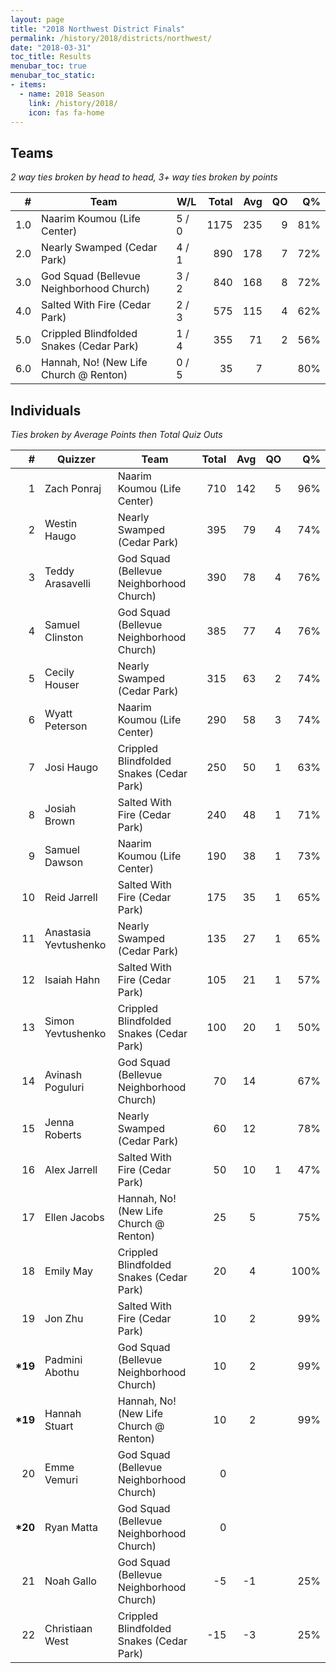 ```yaml
---
layout: page
title: "2018 Northwest District Finals"
permalink: /history/2018/districts/northwest/
date: "2018-03-31"
toc_title: Results
menubar_toc: true
menubar_toc_static:
- items:
  - name: 2018 Season
    link: /history/2018/
    icon: fas fa-home
---
```


## Teams

*2 way ties broken by head to head, 3+ way ties broken by points*

|    # | Team                                     | W/L   | Total |  Avg |   QO |   Q% |
| ---: | ---------------------------------------- | ----- | ----: | ---: | ---: | ---: |
|  1.0 | Naarim Koumou (Life Center)              | 5 / 0 |  1175 |  235 |    9 |  81% |
|  2.0 | Nearly Swamped (Cedar Park)              | 4 / 1 |   890 |  178 |    7 |  72% |
|  3.0 | God Squad (Bellevue Neighborhood Church) | 3 / 2 |   840 |  168 |    8 |  72% |
|  4.0 | Salted With Fire (Cedar Park)            | 2 / 3 |   575 |  115 |    4 |  62% |
|  5.0 | Crippled Blindfolded Snakes (Cedar Park) | 1 / 4 |   355 |   71 |    2 |  56% |
|  6.0 | Hannah, No! (New Life Church @ Renton)   | 0 / 5 |    35 |    7 |      |  80% |

## Individuals

*Ties broken by Average Points then Total Quiz Outs*

|        # | Quizzer               | Team                                     | Total |  Avg |   QO |   Q% |
| -------: | --------------------- | ---------------------------------------- | ----: | ---: | ---: | ---: |
|        1 | Zach Ponraj           | Naarim Koumou (Life Center)              |   710 |  142 |    5 |  96% |
|        2 | Westin Haugo          | Nearly Swamped (Cedar Park)              |   395 |   79 |    4 |  74% |
|        3 | Teddy Arasavelli      | God Squad (Bellevue Neighborhood Church) |   390 |   78 |    4 |  76% |
|        4 | Samuel Clinston       | God Squad (Bellevue Neighborhood Church) |   385 |   77 |    4 |  76% |
|        5 | Cecily Houser         | Nearly Swamped (Cedar Park)              |   315 |   63 |    2 |  74% |
|        6 | Wyatt Peterson        | Naarim Koumou (Life Center)              |   290 |   58 |    3 |  74% |
|        7 | Josi Haugo            | Crippled Blindfolded Snakes (Cedar Park) |   250 |   50 |    1 |  63% |
|        8 | Josiah Brown          | Salted With Fire (Cedar Park)            |   240 |   48 |    1 |  71% |
|        9 | Samuel Dawson         | Naarim Koumou (Life Center)              |   190 |   38 |    1 |  73% |
|       10 | Reid Jarrell          | Salted With Fire (Cedar Park)            |   175 |   35 |    1 |  65% |
|       11 | Anastasia Yevtushenko | Nearly Swamped (Cedar Park)              |   135 |   27 |    1 |  65% |
|       12 | Isaiah Hahn           | Salted With Fire (Cedar Park)            |   105 |   21 |    1 |  57% |
|       13 | Simon Yevtushenko     | Crippled Blindfolded Snakes (Cedar Park) |   100 |   20 |    1 |  50% |
|       14 | Avinash Poguluri      | God Squad (Bellevue Neighborhood Church) |    70 |   14 |      |  67% |
|       15 | Jenna Roberts         | Nearly Swamped (Cedar Park)              |    60 |   12 |      |  78% |
|       16 | Alex Jarrell          | Salted With Fire (Cedar Park)            |    50 |   10 |    1 |  47% |
|       17 | Ellen Jacobs          | Hannah, No! (New Life Church @ Renton)   |    25 |    5 |      |  75% |
|       18 | Emily May             | Crippled Blindfolded Snakes (Cedar Park) |    20 |    4 |      | 100% |
|       19 | Jon Zhu               | Salted With Fire (Cedar Park)            |    10 |    2 |      |  99% |
| **\*19** | Padmini Abothu        | God Squad (Bellevue Neighborhood Church) |    10 |    2 |      |  99% |
| **\*19** | Hannah Stuart         | Hannah, No! (New Life Church @ Renton)   |    10 |    2 |      |  99% |
|       20 | Emme Vemuri           | God Squad (Bellevue Neighborhood Church) |     0 |      |      |      |
| **\*20** | Ryan Matta            | God Squad (Bellevue Neighborhood Church) |     0 |      |      |      |
|       21 | Noah Gallo            | God Squad (Bellevue Neighborhood Church) |    -5 |   -1 |      |  25% |
|       22 | Christiaan West       | Crippled Blindfolded Snakes (Cedar Park) |   -15 |   -3 |      |  25% |
